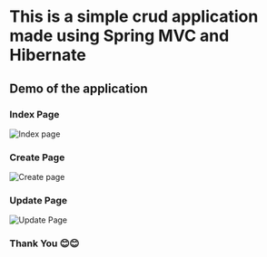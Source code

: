 # This is a simple crud application made using Spring MVC and Hibernate

## Demo of the application

### Index Page

![Index page](https://user-images.githubusercontent.com/62845847/215590563-1fccc757-9755-4eca-aa0e-f20c6d299b7b.JPG)

### Create Page

![Create page](https://user-images.githubusercontent.com/62845847/215590635-28996eb1-93dd-4962-bef4-0575d55b7641.JPG)

### Update Page

![Update Page](https://user-images.githubusercontent.com/62845847/215590698-205a3077-be66-48a7-bd2f-6077d1e709e4.JPG)

### Thank You 😊😊
